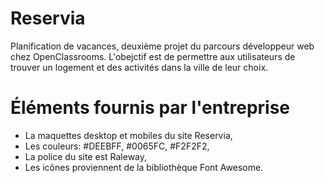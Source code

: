 # Reservia 

Planification de vacances, deuxième projet du parcours développeur web chez  OpenClassrooms.
L'obejctif est de permettre aux utilisateurs de trouver un logement et des activités dans la ville de leur choix.



# Éléments fournis par l'entreprise

- La maquettes desktop et mobiles du site Reservia,
- Les couleurs: #DEEBFF, #0065FC, #F2F2F2,
- La police du site est Raleway,
- Les icônes proviennent de la bibliothèque Font Awesome.

